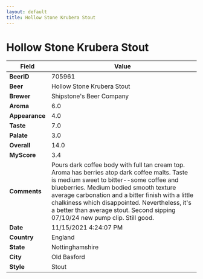 ```yaml
---
layout: default
title: Hollow Stone Krubera Stout
---
```


# Hollow Stone Krubera Stout

| Field         | Value     |
|---------------|-----------|
| **BeerID** | 705961 |
| **Beer** | Hollow Stone Krubera Stout |
| **Brewer** | Shipstone&#39;s Beer Company |
| **Aroma** | 6.0 |
| **Appearance** | 4.0 |
| **Taste** | 7.0 |
| **Palate** | 3.0 |
| **Overall** | 14.0 |
| **MyScore** | 3.4 |
| **Comments** | Pours dark coffee body with full tan cream top. Aroma has berries atop dark coffee malts. Taste is medium sweet to bitter--some coffee and blueberries. Medium bodied smooth texture average carbonation and a bitter finish with a little chalkiness which disappointed. Nevertheless, it's a better than average stout. Second sipping 07/10/24 new pump clip. Still good. |
| **Date** | 11/15/2021 4:24:07 PM |
| **Country** | England |
| **State** | Nottinghamshire |
| **City** | Old Basford |
| **Style** | Stout |
